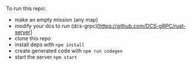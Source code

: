 To run this repo:

- make an empty mission (any map)
- modify your dcs to run (dcs-grpc)[https://github.com/DCS-gRPC/rust-server]
- clone this repo
- install deps with `npm install`
- create generated code with `npm run codegen`
- start the server `npm start`
